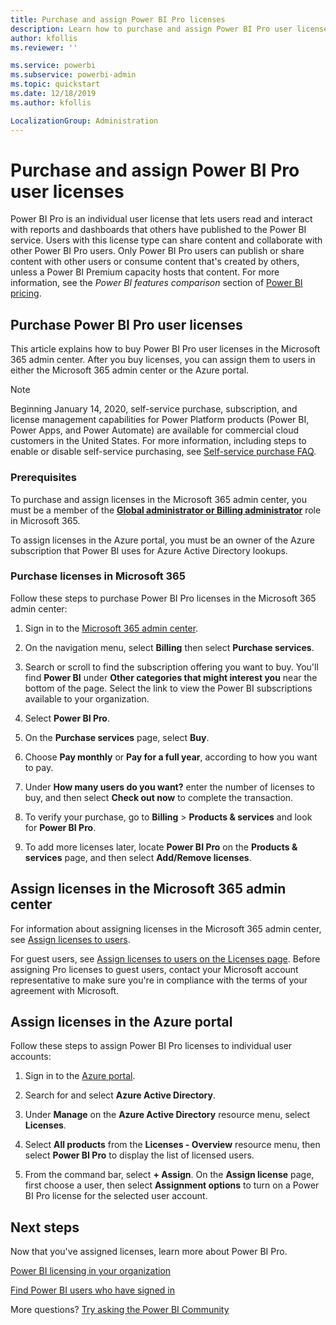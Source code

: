 ```yaml
---
title: Purchase and assign Power BI Pro licenses
description: Learn how to purchase and assign Power BI Pro user licenses to users so they can access content and collaborate with others in the Power BI service.
author: kfollis
ms.reviewer: ''

ms.service: powerbi
ms.subservice: powerbi-admin
ms.topic: quickstart
ms.date: 12/18/2019
ms.author: kfollis

LocalizationGroup: Administration
---
```


# Purchase and assign Power BI Pro user licenses

Power BI Pro is an individual user license that lets users read and interact with reports and dashboards that others have published to the Power BI service. Users with this license type can share content and collaborate with other Power BI Pro users. Only Power BI Pro users can publish or share content with other users or consume content that's created by others, unless a Power BI Premium capacity hosts that content. For more information, see the _Power BI features comparison_ section of [Power BI pricing](https://powerbi.microsoft.com/pricing/).

## Purchase Power BI Pro user licenses

This article explains how to buy Power BI Pro user licenses in the Microsoft 365 admin center. After you buy licenses, you can assign them to users in either the Microsoft 365 admin center or the Azure portal.

> [!NOTE]
> Beginning January 14, 2020, self-service purchase, subscription, and license management capabilities for Power Platform products (Power BI, Power Apps, and Power Automate) are available for commercial cloud customers in the United States. For more information, including steps to enable or disable self-service purchasing, see [Self-service purchase FAQ](https://docs.microsoft.com/microsoft-365/commerce/subscriptions/self-service-purchase-faq).

### Prerequisites

To purchase and assign licenses in the Microsoft 365 admin center, you must be a member of the **[Global administrator or Billing administrator](https://support.office.com/article/about-office-365-admin-roles-da585eea-f576-4f55-a1e0-87090b6aaa9d)** role in Microsoft 365.

To assign licenses in the Azure portal, you must be an owner of the Azure subscription that Power BI uses for Azure Active Directory lookups.

### Purchase licenses in Microsoft 365

Follow these steps to purchase Power BI Pro licenses in the Microsoft 365 admin center:

1. Sign in to the [Microsoft 365 admin center](https://admin.microsoft.com).

2. On the navigation menu, select **Billing** then select **Purchase services**.

3. Search or scroll to find the subscription offering you want to buy. You'll find **Power BI** under **Other categories that might interest you** near the bottom of the page. Select the link to view the Power BI subscriptions available to your organization.

4. Select **Power BI Pro**.

5. On the **Purchase services** page, select **Buy**.

6. Choose **Pay monthly** or **Pay for a full year**, according to how you want to pay.

7. Under **How many users do you want?** enter the number of licenses to buy, and then select **Check out now** to complete the transaction.

8. To verify your purchase, go to **Billing** > **Products & services** and look for  **Power BI Pro**.

9. To add more licenses later, locate **Power BI Pro** on the **Products & services** page, and then select **Add/Remove licenses**.

## Assign licenses in the Microsoft 365 admin center

For information about assigning licenses in the Microsoft 365 admin center, see [Assign licenses to users](/office365/admin/manage/assign-licenses-to-users).

For guest users, see [Assign licenses to users on the Licenses page](/office365/admin/manage/assign-licenses-to-users#assign-licenses-to-users-on-the-licenses-page). Before assigning Pro licenses to guest users, contact your Microsoft account representative to make sure you're in compliance with the terms of your agreement with Microsoft.

## Assign licenses in the Azure portal

Follow these steps to assign Power BI Pro licenses to individual user accounts:

1. Sign in to the [Azure portal](https://portal.azure.com/).

2. Search for and select **Azure Active Directory**.

3. Under **Manage** on the **Azure Active Directory** resource menu, select **Licenses**.

4. Select **All products** from the **Licenses - Overview** resource menu, then select **Power BI Pro** to display the list of licensed users.

5. From the command bar, select **+ Assign**. On the **Assign license** page, first choose a user, then select **Assignment options** to turn on a Power BI Pro license for the selected user account.

## Next steps

Now that you've assigned licenses, learn more about Power BI Pro.

[Power BI licensing in your organization](service-admin-licensing-organization.md)

[Find Power BI users who have signed in](service-admin-access-usage.md)

More questions? [Try asking the Power BI Community](https://community.powerbi.com/)
